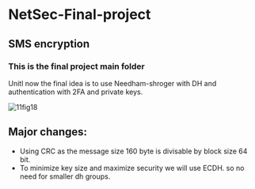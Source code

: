 # NetSec-Final-project
## SMS encryption
### This is the final project main folder
Unitl now the final idea is to use Needham-shroger with DH and authentication with 2FA and private keys.

  
  
![11fig18](https://user-images.githubusercontent.com/15838537/164345281-5a141529-3b0a-4973-9217-efa8b90f0f37.jpg)

## Major changes:
- Using CRC as the message size 160 byte is divisable by block size 64 bit.
- To minimize key size and maximize security we will use ECDH. so no need for smaller dh groups. 
